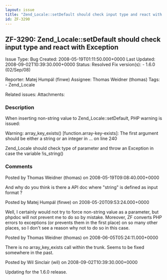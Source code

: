```yaml
---
layout: issue
title: "Zend_Locale::setDefault should check input type and react with Exception"
id: ZF-3290
---
```


ZF-3290: Zend\_Locale::setDefault should check input type and react with Exception
----------------------------------------------------------------------------------

 Issue Type: Bug Created: 2008-05-19T01:11:50.000+0000 Last Updated: 2008-09-02T10:39:30.000+0000 Status: Resolved Fix version(s): - 1.6.0 (02/Sep/08)
 
 Reporter:  Matej Humpál (finwe)  Assignee:  Thomas Weidner (thomas)  Tags: - Zend\_Locale
 
 Related issues: 
 Attachments: 
### Description

When inserting non-string value to Zend\_Locale::setDefault, PHP warning is issued:

Warning: array\_key\_exists() [function.array-key-exists]: The first argument should be either a string or an integer in ... on line 240

Zend\_Locale should check type of parameter and throw an Exception in case the variable !is\_string()

 

 

### Comments

Posted by Thomas Weidner (thomas) on 2008-05-19T09:08:40.000+0000

And why do you think is there a API doc where "string" is defined as input format ?

 

 

Posted by Matej Humpál (finwe) on 2008-05-20T09:53:24.000+0000

Well, I certainly would not try to force non-string value as a parameter, but phpdoc will not prevent me to do so by mistake. Moreover, ZF converts PHP errors to exceptions (or prevents them in the first place) on so many other places, so I don't see a reason why not to do so in this case.

 

 

Posted by Thomas Weidner (thomas) on 2008-06-05T05:24:11.000+0000

There is no array\_key\_exists call within the trunk. Seems to be fixed somewhere in the past.

 

 

Posted by Wil Sinclair (wil) on 2008-09-02T10:39:30.000+0000

Updating for the 1.6.0 release.

 

 